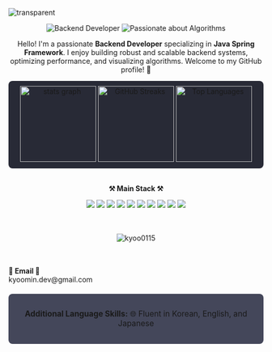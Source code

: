 ![transparent](https://capsule-render.vercel.app/api?type=transparent&fontColor=703ee5&text=Kyoo0115's%20GitHub%20&height=150&fontSize=60&desc=Welcome!&descAlignY=75&descAlign=60)

<p align="center">
  <img src="https://img.shields.io/badge/Backend_Developer-Java_Spring_Framework-4c7fdb?style=flat-square&logo=java&logoColor=white" alt="Backend Developer">
  <img src="https://img.shields.io/badge/-Passionate_about_Algorithms-ef5350?style=flat-square&logo=github&logoColor=white" alt="Passionate about Algorithms">
</p>

<p align="center">Hello! I'm a passionate <b>Backend Developer</b> specializing in <b>Java Spring Framework</b>. I enjoy building robust and scalable backend systems, optimizing performance, and visualizing algorithms. Welcome to my GitHub profile! 🚀</p>

<div align="center">
  <div style="background-color: #282a36; padding: 10px; border-radius: 8px;">
    <img src="https://github-readme-stats.vercel.app/api?username=kyoo0115&hide_title=false&show_icons=true&include_all_commits=true&theme=dracula&locale=en&hide_border=false" height="150" alt="stats graph" />
    <img src="https://streak-stats.demolab.com?user=kyoo0115&theme=radical" height="150" alt="GitHub Streaks" />  
    <img src="https://github-readme-stats.vercel.app/api/top-langs?username=kyoo0115&locale=en&layout=compact&langs_count=5&theme=dracula&hide_border=false" height="150" alt="Top Languages" />
  </div>
</div>

<br>

<p align="center">
  <strong>⚒️ Main Stack ⚒️</strong>
</p>

<div align="center">
  <img src="https://img.shields.io/badge/Java-007396?style=for-the-badge&logo=java&logoColor=white">
  <img src="https://img.shields.io/badge/mysql-4479A1?style=for-the-badge&logo=mysql&logoColor=white">
  <img src="https://img.shields.io/badge/mariaDB-003545?style=for-the-badge&logo=mariaDB&logoColor=white">
  <img src="https://img.shields.io/badge/spring-6DB33F?style=for-the-badge&logo=spring&logoColor=white">
  <img src="https://img.shields.io/badge/github-181717?style=for-the-badge&logo=github&logoColor=white">
  <img src="https://img.shields.io/badge/git-F05032?style=for-the-badge&logo=git&logoColor=white">
  <img src="https://img.shields.io/badge/mongoDB-47A248?style=for-the-badge&logo=mongodb&logoColor=white">
  <img src="https://img.shields.io/badge/JavaScript-F7DF1E?style=for-the-badge&logo=javascript&logoColor=black">
  <img src="https://img.shields.io/badge/React-61DAFB?style=for-the-badge&logo=react&logoColor=black">
  <img src="https://img.shields.io/badge/Node.js-339933?style=for-the-badge&logo=nodedotjs&logoColor=white">
</div>

<br>
<br>

<p align="center">
  <p align="center">
  <img src="https://komarev.com/ghpvc/?username=kyoo0115&label=Profile%20Views&color=0e75b6&style=flat" alt="kyoo0115" />
</p>
  <br><br>
  <strong>📧 Email 📧</strong><br>kyoomin.dev@gmail.com
</p>

<div align="center" style="background-color: #44475a; padding: 15px; border-radius: 8px; margin: 20px 0;">
  <p style="font-size: 1.1em;"><strong>Additional Language Skills:</strong> 🌐 Fluent in Korean, English, and Japanese</p>
</div>

<br>
